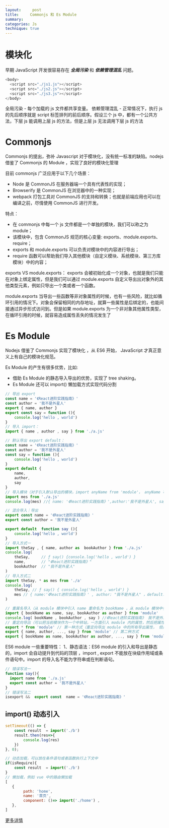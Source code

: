 ```yaml
---
layout:     post
title:     Commonjs 和 Es Module
summary:
categories: Js
technique: true
---
```


# 模块化

早期 JavaScript 开发很容易存在 ***全局污染*** 和 ***依赖管理混乱*** 问题。

```javascript
<body>
  <script src="./js1.js"></script>
  <script src="./js2.js"></script>
  <script src="./js3.js"></script>
</body>
```
全局污染 - 每个加载的 js 文件都共享变量。
依赖管理混乱 - 正常情况下，执行 js 的先后顺序就是 script 标签排列的前后顺序。假设三个 js 中，都有一个公共方法，下层 js 能调用上层 js 的方法，但是上层 js 无法调用下层 js 的方法


# Commonjs
Commonjs 的提出，弥补 Javascript 对于模块化，没有统一标准的缺陷。nodejs 借鉴了 Commonjs 的 Module ，实现了良好的模块化管理

目前 commonjs 广泛应用于以下几个场景：
 - Node 是 CommonJS 在服务器端一个具有代表性的实现；
 - Browserify 是 CommonJS 在浏览器中的一种实现；
 - webpack 打包工具对 CommonJS 的支持和转换；也就是前端应用也可以在编译之前，尽情使用 CommonJS 进行开发。


特点：
 - 在 commonjs 中每一个 js 文件都是一个单独的模块，我们可以称之为 module；
 - 该模块中，包含 CommonJS 规范的核心变量: exports、module.exports、require；
 - exports 和 module.exports 可以负责对模块中的内容进行导出；
 - require 函数可以帮助我们导入其他模块（自定义模块、系统模块、第三方库模块）中的内容；

exports VS module.exports：
exports 会被初始化成一个对象，也就是我们只能在对象上绑定属性，但是我们可以通过 module.exports 自定义导出出对象外的其他类型元素，例如只导出一个类或者一个函数。

module.exports 当导出一些函数等非对象属性的时候，也有一些风险，就比如循环引用的情况下。对象会保留相同的内存地址，就算一些属性是后绑定的，也能间接通过异步形式访问到。但是如果 module.exports 为一个非对象其他属性类型，在循环引用的时候，就容易造成属性丢失的情况发生了

# Es Module

Nodejs 借鉴了 Commonjs 实现了模块化 ，从 ES6 开始， JavaScript 才真正意义上有自己的模块化规范。

Es Module 的产生有很多优势，比如:
- 借助 Es Module 的静态导入导出的优势，实现了 tree shaking。
- Es Module 还可以 import() 懒加载方式实现代码分割


```javascript
// 导出 export
const name = '《React进阶实践指南》'
const author = '我不是外星人'
export { name, author }
export const say = function (){
    console.log('hello , world')
}
// 导入 import：
import { name , author , say } from './a.js'
```

```javascript
// 默认导出 export default：
const name = '《React进阶实践指南》'
const author = '我不是外星人'
const say = function (){
    console.log('hello , world')
}
export default {
    name,
    author,
    say
}
// 导入模块（对于引入默认导出的模块，import anyName from 'module'， anyName 可以是自定义名称。）
import mes from './a.js'
console.log(mes) //{ name: '《React进阶实践指南》',author:'我不是外星人', say:Function }
```

```javascript
// 混合导入｜导出
export const name = '《React进阶实践指南》'
export const author = '我不是外星人'

export default  function say (){
    console.log('hello , world')
}
// 导入方式一
import theSay , { name, author as  bookAuthor } from './a.js'
console.log(
    theSay,     // ƒ say() {console.log('hello , world') }
    name,       // "《React进阶实践指南》"
    bookAuthor  // "我不是外星人"
)
// 导入方式二
import theSay, * as mes from './a'
console.log(
    theSay, // ƒ say() { console.log('hello , world') }
    mes // { name:'《React进阶实践指南》' , author: "我不是外星人" ，default:  ƒ say() { console.log('hello , world') } }
)
```

```javascript
// 重属名导入（从 module 模块中引入 name 重命名为 bookName ，从 module 模块中引入 author 重命名为 bookAuthor。）
import { bookName as name, say, bookAuthor as author } from 'module'
console.log( bookName , bookAuthor , say ) //《React进阶实践指南》 我不是外星人
// 重定向导出（可以把当前模块作为一个中转站，一方面引入 module 内的属性，然后把属性再给导出去）
export * from 'module' // 第一种方式（重定向导出 module 中的所有导出属性， 但是不包括 module 内的 default 属性）
export { name, author, ..., say } from 'module' // 第二种方式
export { bookName as name, bookAuthor as author, ..., say } from 'module' //第三种方式

```

ES6 module 一些重要特性：
1、静态语法：ES6 module 的引入和导出是静态的，import 会自动提升到代码的顶层 ，import , export 不能放在块级作用域或条件语句中。import 的导入名不能为字符串或在判断语句。

```javascript
// 错误写法一
function say(){
  import name from './a.js'
  export const author = '我不是外星人'
}
// 错误写法二
isexport &&  export const  name = '《React进阶实践指南》'
```


## import() 动态引入

```javascript
setTimeout(() => {
    const result  = import('./b')
    result.then(res=>{
        console.log(res)
    })
}, 0);
```

```javascript
// 动态加载，可以放在条件语句或者函数执行上下文中
if(isRequire){
    const result  = import('./b')
}
// 懒加载，例如 vue 中的路由懒加载
[
   {
        path: 'home',
        name: '首页',
        component: ()=> import('./home') ,
   },
]
```




[更多详情](https://juejin.cn/post/6994224541312483336#heading-11)
